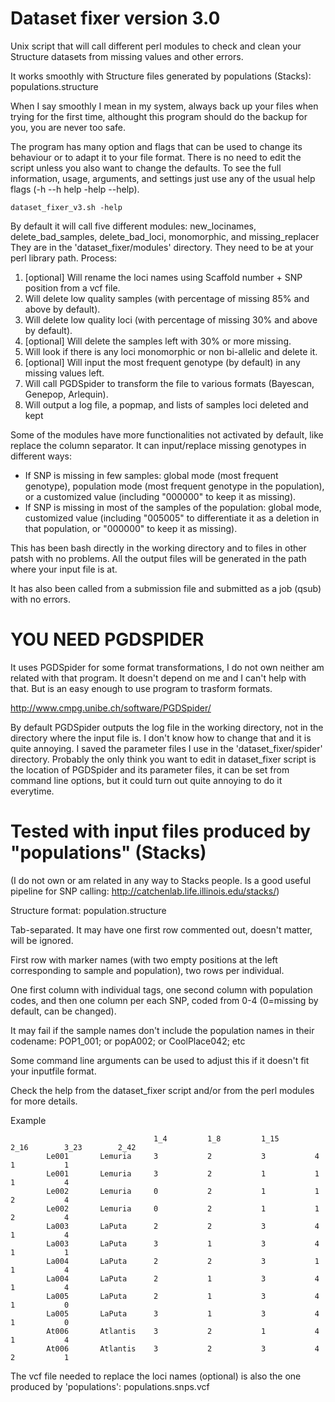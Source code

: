 # Dataset fixer version 3.0

Unix script that will call different perl modules to check and clean your Structure datasets from missing values and other errors.

It works smoothly with Structure files generated by populations (Stacks): populations.structure

When I say smoothly I mean in my system, always back up your files when trying for the first time, althought this program should do the backup for you, you are never too safe.

The program has many option and flags that can be used to change its behaviour or to adapt it to your file format. There is no need to edit the script unless you also want to change the defaults.
To see the full information, usage, arguments, and settings just use any of the usual help flags (-h --h help -help --help).

    dataset_fixer_v3.sh -help

By default it will call five different modules: new_locinames, delete_bad_samples, delete_bad_loci, monomorphic, and missing_replacer
They are in the 'dataset_fixer/modules' directory. They need to be at your perl library path.
Process:

1)  [optional] Will rename the loci names using Scaffold number + SNP position from a vcf file.
2)  Will delete low quality samples (with percentage of missing 85% and above by default).
3)  Will delete low quality loci (with percentage of missing 30% and above by default).
4)  [optional] Will delete the samples left with 30% or more missing.
5)  Will look if there is any loci monomorphic or non bi-allelic and delete it.
6)  [optional] Will input the most frequent genotype (by default) in any missing values left.
7)  Will call PGDSpider to transform the file to various formats (Bayescan, Genepop, Arlequin).
8)  Will output a log file, a popmap, and lists of samples loci deleted and kept


Some of the modules have more functionalities not activated by default, like replace the column separator.
It can input/replace missing genotypes in different ways:
- If SNP is missing in few samples: global mode (most frequent genotype), population mode (most frequent genotype in the population), or a customized value (including "000000" to keep it as missing).
- If SNP is missing in most of the samples of the population: global mode, customized value (including "005005" to differentiate it as a deletion in that population, or "000000" to keep it as missing).

This has been bash directly in the working directory and to files in other patsh with no problems. All the output files will be generated in the path where your input file is at.

It has also been called from a submission file and submitted as a job (qsub) with no errors.


# YOU NEED PGDSPIDER
It uses PGDSpider for some format transformations, I do not own neither am related with that program.
It doesn't depend on me and I can't help with that. But is an easy enough to use program to trasform formats.

http://www.cmpg.unibe.ch/software/PGDSpider/

By default PGDSpider outputs the log file in the working directory, not in the directory where the input file is. I don't know how to change that and it is quite annoying.
I saved the parameter files I use in the 'dataset_fixer/spider' directory.
Probably the only think you want to edit in dataset_fixer script is the location of PGDSpider and its parameter files, it can be set from command line options, but it could turn out quite annoying to do it everytime.



# Tested with input files produced by "populations" (Stacks)

(I do not own or am related in any way to Stacks people. Is a good useful pipeline for SNP calling: http://catchenlab.life.illinois.edu/stacks/)

Structure format: population.structure

Tab-separated. It may have one first row commented out, doesn't matter, will be ignored.

First row with marker names (with two empty positions at the left corresponding to sample and population), two rows per individual.

One first column with individual tags, one second column with population codes, and then one column per each SNP, coded from 0-4 (0=missing by default, can be changed).

It may fail if the sample names don't include the population names in their codename:
POP1_001; or popA002; or CoolPlace042; etc

Some command line arguments can be used to adjust this if it doesn't fit your inputfile format.

Check the help from the dataset_fixer script and/or from the perl modules for more details.

Example

                                    1_4         1_8         1_15        2_16        3_23        2_42
            Le001       Lemuria     3           2           3           4           1           1
            Le001       Lemuria     3           2           1           1           1           4
            Le002       Lemuria     0           2           1           1           2           4
            Le002       Lemuria     0           2           1           1           2           4
            La003       LaPuta      2           2           3           4           1           4
            La003       LaPuta      3           1           3           4           1           1
            La004       LaPuta      2           2           3           1           1           4
            La004       LaPuta      2           1           3           4           1           4
            La005       LaPuta      2           1           3           4           1           0
            La005       LaPuta      3           1           3           4           1           0
            At006       Atlantis    3           2           1           4           1           4
            At006       Atlantis    3           2           3           4           2           1
            

The vcf file needed to replace the loci names (optional) is also the one produced by 'populations': populations.snps.vcf
